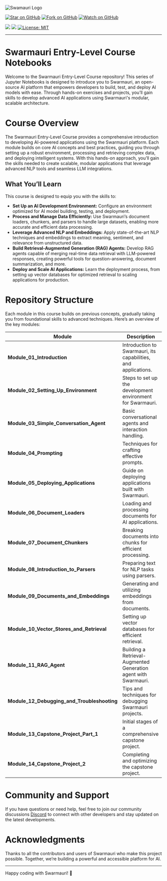 ![Swamauri Logo](https://res.cloudinary.com/dbjmpekvl/image/upload/v1730099724/Swarmauri-logo-lockup-2048x757_hww01w.png)

[![Star on GitHub](https://img.shields.io/github/stars/swarmauri/swarmauri-notebooks?style=social)](https://github.com/swarmauri/swarmauri-notebooks/stargazers) [![Fork on GitHub](https://img.shields.io/github/forks/swarmauri/swarmauri-notebooks?style=social)](https://github.com/swarmauri/swarmauri-notebooks/network/members) [![Watch on GitHub](https://img.shields.io/github/watchers/swarmauri/swarmauri-notebooks?style=social)](https://github.com/swarmauri/swarmauri-notebooks/watchers)


![](https://hits.seeyoufarm.com/api/count/incr/badge.svg?url=https://github.com/swarmauri/swarmauri-swarmauri&count_bg=%2379C83D&title_bg=%23555555&icon=&icon_color=%23E7E7E7&title=hits&edge_flat=false) ![](https://img.shields.io/badge/Swarmauri-v0.5.0-blue) [![License: MIT](https://img.shields.io/badge/License-MIT-yellow.svg)](https://opensource.org/licenses/MIT)

---

# Swarmauri Entry-Level Course Notebooks

Welcome to the Swarmauri Entry-Level Course repository! This series of Jupyter Notebooks is designed to introduce you to Swarmauri, an open-source AI platform that empowers developers to build, test, and deploy AI models with ease. Through hands-on exercises and projects, you’ll gain skills to develop advanced AI applications using Swarmauri's modular, scalable architecture.

# Course Overview

The Swarmauri Entry-Level Course provides a comprehensive introduction to developing AI-powered applications using the Swarmauri platform. Each module builds on core AI concepts and best practices, guiding you through setting up a robust environment, processing and retrieving complex data, and deploying intelligent systems. With this hands-on approach, you’ll gain the skills needed to create scalable, modular applications that leverage advanced NLP tools and seamless LLM integrations.

## What You’ll Learn

This course is designed to equip you with the skills to:

- **Set Up an AI Development Environment:** Configure an environment optimized for AI model building, testing, and deployment.
- **Process and Manage Data Efficiently:** Use Swarmauri’s document loaders, chunkers, and parsers to handle large datasets, enabling more accurate and efficient data processing.
- **Leverage Advanced NLP and Embeddings:** Apply state-of-the-art NLP techniques and embeddings to extract meaning, sentiment, and relevance from unstructured data.
- **Build Retrieval-Augmented Generation (RAG) Agents:** Develop RAG agents capable of merging real-time data retrieval with LLM-powered responses, creating powerful tools for question-answering, document summarization, and more.
- **Deploy and Scale AI Applications:** Learn the deployment process, from setting up vector databases for optimized retrieval to scaling applications for production.

# Repository Structure

Each module in this course builds on previous concepts, gradually taking you from foundational skills to advanced techniques. Here’s an overview of the key modules:

| Module                               | Description                                                                         |
|--------------------------------------|-------------------------------------------------------------------------------------|
| **Module_01_Introduction**           | Introduction to Swarmauri, its capabilities, and applications.                      |
| **Module_02_Setting_Up_Environment** | Steps to set up the development environment for Swarmauri.                          |
| **Module_03_Simple_Conversation_Agent** | Basic conversational agents and interaction handling.                          |
| **Module_04_Prompting**              | Techniques for crafting effective prompts.                                          |
| **Module_05_Deploying_Applications** | Guide on deploying applications built with Swarmauri.                               |
| **Module_06_Document_Loaders**       | Loading and processing documents for AI applications.                               |
| **Module_07_Document_Chunkers**      | Breaking documents into chunks for efficient processing.                            |
| **Module_08_Introduction_to_Parsers** | Preparing text for NLP tasks using parsers.                                       |
| **Module_09_Documents_and_Embeddings** | Generating and utilizing embeddings from documents.                             |
| **Module_10_Vector_Stores_and_Retrieval** | Setting up vector databases for efficient retrieval.                          |
| **Module_11_RAG_Agent**              | Building a Retrieval-Augmented Generation agent with Swarmauri.                     |
| **Module_12_Debugging_and_Troubleshooting** | Tips and techniques for debugging Swarmauri projects.                     |
| **Module_13_Capstone_Project_Part_1** | Initial stages of a comprehensive capstone project.                               |
| **Module_14_Capstone_Project_2**     | Completing and optimizing the capstone project.                                     |


# Community and Support
If you have questions or need help, feel free to join our community discussions [Discord](https://discord.gg/nBKuZ36x9Q) to connect with other developers and stay updated on the latest developments.

# Acknowledgments

Thanks to all the contributors and users of Swarmauri who make this project possible. Together, we’re building a powerful and accessible platform for AI.

---

Happy coding with Swarmauri! 🚀